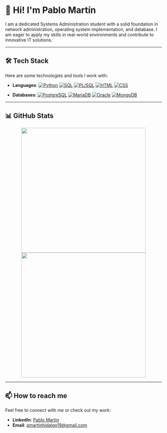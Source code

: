 # 👋 Hi! I'm Pablo Martín

I am a dedicated Systems Administration student with a solid foundation in network administration, operating system implementation, and database. I am eager to apply my skills in real-world environments and contribute to innovative IT solutions.

---

## 🛠️ Tech Stack

Here are some technologies and tools I work with:

- **Languages**: 
  [![Python](https://img.shields.io/badge/-Python-3776AB?logo=python&logoColor=white&style=flat)](https://www.python.org/)
  [![SQL](https://img.shields.io/badge/-SQL-4479A1?logo=sqlite&logoColor=white&style=flat)](https://www.sql.org/)
  [![PL/SQL](https://img.shields.io/badge/-PL/SQL-F80000?logo=oracle&logoColor=white&style=flat)](https://www.oracle.com/database/technologies/appdev/plsql.html)
  [![HTML](https://img.shields.io/badge/-HTML-E34F26?logo=html5&logoColor=white&style=flat)](https://developer.mozilla.org/en-US/docs/Web/HTML)
  [![CSS](https://img.shields.io/badge/-CSS-1572B6?logo=css3&logoColor=white&style=flat)](https://developer.mozilla.org/en-US/docs/Web/CSS)

- **Databases**: 
  [![PostgreSQL](https://img.shields.io/badge/-PostgreSQL-336791?logo=postgresql&logoColor=white&style=flat)](https://www.postgresql.org/)
  [![MariaDB](https://img.shields.io/badge/-MariaDB-003545?logo=mariadb&logoColor=white&style=flat)](https://mariadb.org/)
  [![Oracle](https://img.shields.io/badge/-Oracle-F80000?logo=oracle&logoColor=white&style=flat)](https://www.oracle.com/database/)
  [![MongoDB](https://img.shields.io/badge/-MongoDB-47A248?logo=mongodb&logoColor=white&style=flat)](https://www.mongodb.com/)

---

## 📊 GitHub Stats

<div align="center">
  <img src="https://github-readme-stats.vercel.app/api?username=PabloMartin19&show_icons=true&theme=tokyonight" width="400">
  <img src="https://github-readme-streak-stats.herokuapp.com/?user=PabloMartin19&theme=tokyonight" width="400">
</div>

---

## 📫 How to reach me

Feel free to connect with me or check out my work:

- **LinkedIn**: [Pablo Martin](https://www.linkedin.com/in/pablomartinhidalgo/)
- **Email**: pmartinhidalgo19@gmail.com
